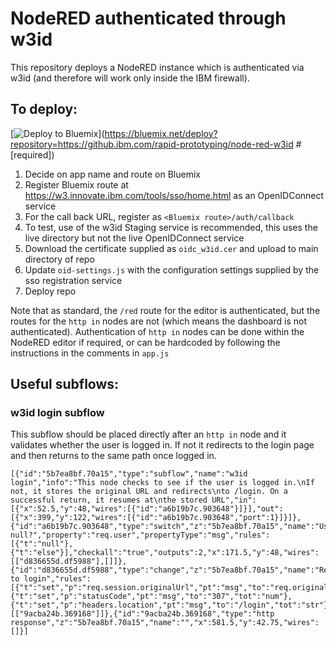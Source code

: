 # NodeRED authenticated through w3id

This repository deploys a NodeRED instance which is authenticated via w3id (and therefore will work only inside the IBM firewall).

## To deploy:


[![Deploy to Bluemix](https://bluemix.net/deploy/button.png)](https://bluemix.net/deploy?repository=https://github.ibm.com/rapid-prototyping/node-red-w3id # [required])

1. Decide on app name and route on Bluemix
2. Register Bluemix route at https://w3.innovate.ibm.com/tools/sso/home.html as an OpenIDConnect service
3. For the call back URL, register as `<Bluemix route>/auth/callback`
4. To test, use of the w3id Staging service is recommended, this uses the live directory but not the live OpenIDConnect service
5. Download the certificate supplied as `oidc_w3id.cer` and upload to main directory of repo
6. Update `oid-settings.js` with the configuration settings supplied by the sso registration service
7. Deploy repo

Note that as standard, the `/red` route for the editor is authenticated, but the routes for the `http in` nodes are not (which means the dashboard is not authenticated). Authentication of `http in` nodes can be done within the NodeRED editor if required, or can be hardcoded by following the instructions in the comments in `app.js`

## Useful subflows:

### w3id login subflow

This subflow should be placed directly after an `http in` node and it validates whether the user is logged in. If not it redirects to the login page and then returns to the same path once logged in.

```
[{"id":"5b7ea8bf.70a15","type":"subflow","name":"w3id login","info":"This node checks to see if the user is logged in.\nIf not, it stores the original URL and redirects\nto /login. On a successful return, it resumes at\nthe stored URL","in":[{"x":52.5,"y":48,"wires":[{"id":"a6b19b7c.903648"}]}],"out":[{"x":399,"y":122,"wires":[{"id":"a6b19b7c.903648","port":1}]}]},{"id":"a6b19b7c.903648","type":"switch","z":"5b7ea8bf.70a15","name":"User null?","property":"req.user","propertyType":"msg","rules":[{"t":"null"},{"t":"else"}],"checkall":"true","outputs":2,"x":171.5,"y":48,"wires":[["d836655d.df5988"],[]]},{"id":"d836655d.df5988","type":"change","z":"5b7ea8bf.70a15","name":"Redirect to login","rules":[{"t":"set","p":"req.session.originalUrl","pt":"msg","to":"req.originalUrl","tot":"msg"},{"t":"set","p":"statusCode","pt":"msg","to":"307","tot":"num"},{"t":"set","p":"headers.location","pt":"msg","to":"/login","tot":"str"}],"action":"","property":"","from":"","to":"","reg":false,"x":392,"y":42,"wires":[["9acba24b.369168"]]},{"id":"9acba24b.369168","type":"http response","z":"5b7ea8bf.70a15","name":"","x":581.5,"y":42.75,"wires":[]}]
```

